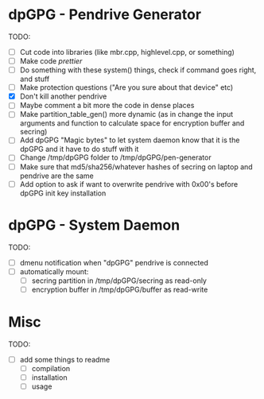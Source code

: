 # dpGPG - Pendrive Generator

TODO:
- [ ] Cut code into libraries (like mbr.cpp, highlevel.cpp, or something)
- [ ] Make code *prettier*
- [ ] Do something with these system() things, check if command goes right, and stuff
- [ ] Make protection questions ("Are you sure about that device" etc)
- [x] Don't kill another pendrive
- [ ] Maybe comment a bit more the code in dense places
- [ ] Make partition_table_gen() more dynamic (as in change the input arguments and function to calculate space for encryption buffer and secring)
- [ ] Add dpGPG "Magic bytes" to let system daemon know that it is the dpGPG and it have to do stuff with it
- [ ] Change /tmp/dpGPG folder to /tmp/dpGPG/pen-generator
- [ ] Make sure that md5/sha256/whatever hashes of secring on laptop and pendrive are the same
- [ ] Add option to ask if want to overwrite pendrive with 0x00's before dpGPG init key installation

# dpGPG - System Daemon

TODO:
- [ ] dmenu notification when "dpGPG" pendrive is connected
- [ ] automatically mount:
  - [ ] secring partition in /tmp/dpGPG/secring as read-only
  - [ ] encryption buffer in /tmp/dpGPG/buffer as read-write

# Misc

TODO:
- [ ] add some things to readme
  - [ ] compilation
  - [ ] installation
  - [ ] usage
